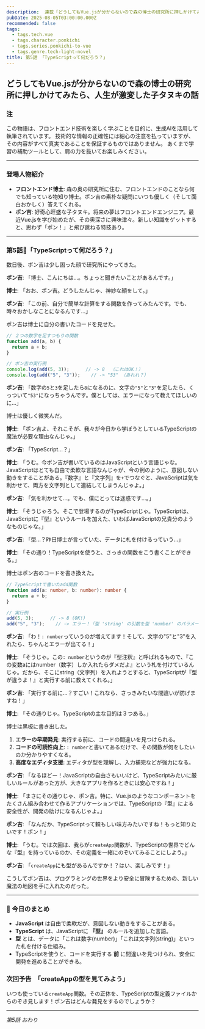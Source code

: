 ```yaml
---
description:  連載「どうしてもVue.jsが分からないので森の博士の研究所に押しかけてみたら、人生が激変した子タヌキの話」\nフロントエンドエンジニアを夢見る子タヌキ・ポン吉が、森の奥の研究所で天才博士と出会い、Vue.jsの不思議な世界に飛び込む！
pubDate: 2025-08-05T03:00:00.000Z
recommended: false
tags:
  - tags.tech.vue
  - tags.character.ponkichi
  - tags.series.ponkichi-to-vue
  - tags.genre.tech-light-novel
title: 第5話 「TypeScriptって何だろう？」
---
```


## どうしてもVue.jsが分からないので森の博士の研究所に押しかけてみたら、人生が激変した子タヌキの話

### 注

この物語は、フロントエンド技術を楽しく学ぶことを目的に、生成AIを活用して執筆されています。
技術的な情報の正確性には細心の注意を払っていますが、その内容がすべて真実であることを保証するものではありません。
あくまで学習の補助ツールとして、肩の力を抜いてお楽しみください。

---

### 登場人物紹介

*   **フロントエンド博士**: 森の奥の研究所に住む、フロントエンドのことなら何でも知っている物知り博士。ポン吉の素朴な疑問にいつも優しく（そして面白おかしく）答えてくれる。
*   **ポン吉**: 好奇心旺盛な子タヌキ。将来の夢はフロントエンドエンジニア。最近Vue.jsを学び始めたが、その奥深さに興味津々。新しい知識をゲットすると、思わず「ポン！」と飛び跳ねる特技あり。

---

### 第5話🦝「TypeScriptって何だろう？」

数日後、ポン吉は少し困った顔で研究所にやってきた。

**ポン吉**: 「博士、こんにちは...。ちょっと聞きたいことがあるんです。」

**博士**: 「おお、ポン吉。どうしたんじゃ、神妙な顔をして。」

**ポン吉**: 「この前、自分で簡単な計算をする関数を作ってみたんです。でも、時々おかしなことになるんです...」

ポン吉は博士に自分の書いたコードを見せた。

```javascript
// ２つの数字を足すつもりの関数
function add(a, b) {
  return a + b;
}

// ポン吉の実行例
console.log(add(5, 3));      // -> 8  （これはOK！）
console.log(add("5", "3"));    // -> "53" （あれれ？）
```

**ポン吉**: 「数字の`5`と`3`を足したら`8`になるのに、文字の`"5"`と`"3"`を足したら、くっついて`"53"`になっちゃうんです。僕としては、エラーになって教えてほしいのに...」

博士は優しく微笑んだ。

**博士**: 「ポン吉よ、それこそが、我々が今日から学ぼうとしているTypeScriptの魔法が必要な理由なんじゃ。」

**ポン吉**: 「TypeScript...？」

**博士**: 「うむ。今ポン吉が書いているのはJavaScriptという言語じゃな。JavaScriptはとても自由で柔軟な言語なんじゃが、今の例のように、意図しない動きをすることがある。『数字』と『文字列』を`+`でつなぐと、JavaScriptは気を利かせて、両方を文字列として連結してしまうんじゃよ。」

**ポン吉**: 「気を利かせて...。でも、僕にとっては迷惑です...。」

**博士**: 「そうじゃろう。そこで登場するのがTypeScriptじゃ。TypeScriptは、JavaScriptに『型』というルールを加えた、いわばJavaScriptの兄貴分のようなものじゃな。」

**ポン吉**: 「型...？昨日博士が言っていた、データに札を付けるっていう...」

**博士**: 「その通り！TypeScriptを使うと、さっきの関数をこう書くことができる。」

博士はポン吉のコードを書き換えた。

```typescript
// TypeScriptで書いたadd関数
function add(a: number, b: number): number {
  return a + b;
}

// 実行例
add(5, 3);      // -> 8 (OK!)
add("5", "3");    // -> エラー！「型 'string' の引数を型 'number' のパラメーターに割り当てることはできません。」
```

**ポン吉**: 「わ！`: number`っていうのが増えてます！そして、文字の"5"と"3"を入れたら、ちゃんとエラーが出てる！」

**博士**: 「そうじゃ。この`: number`というのが『型注釈』と呼ばれるもので、『この変数aにはnumber（数字）しか入れたらダメだよ』という札を付けているんじゃ。だから、そこにstring（文字列）を入れようとすると、TypeScriptが『型が違うよ！』と実行する前に教えてくれる。」

**ポン吉**: 「実行する前に...？すごい！これなら、さっきみたいな間違いが防げますね！」

**博士**: 「その通りじゃ。TypeScriptの主な目的は３つある。」

博士は黒板に書き出した。

1.  **エラーの早期発見**: 実行する前に、コードの間違いを見つけられる。
2.  **コードの可読性向上**: `: number`と書いてあるだけで、その関数が何をしたいのか分かりやすくなる。
3.  **高度なエディタ支援**: エディタが型を理解し、入力補完などが強力になる。

**ポン吉**: 「なるほどー！JavaScriptの自由さもいいけど、TypeScriptみたいに厳しいルールがあった方が、大きなアプリを作るときには安心ですね！」

**博士**: 「まさにその通りじゃ、ポン吉。特に、Vue.jsのようなコンポーネントをたくさん組み合わせて作るアプリケーションでは、TypeScriptの『型』による安全性が、開発の助けになるんじゃよ。」

**ポン吉**: 「なんだか、TypeScriptって頼もしい味方みたいですね！もっと知りたいです！ポン！」

**博士**: 「うむ。では次回は、我らが`createApp`関数が、TypeScriptの世界でどんな『型』を持っているのか、その定義を一緒にのぞいてみることにしよう。」

**ポン吉**: 「`createApp`にも型があるんですか！？はい、楽しみです！」

こうしてポン吉は、プログラミングの世界をより安全に冒険するための、新しい魔法の地図を手に入れたのだった。

---

### **🌟 今日のまとめ**

- **JavaScript** は自由で柔軟だが、意図しない動きをすることがある。
- **TypeScript** は、JavaScriptに **『型』** のルールを追加した言語。
- **型** とは、データに「これは数字(number)」「これは文字列(string)」といった札を付ける仕組み。
- TypeScriptを使うと、コードを実行する **前** に間違いを見つけられ、安全に開発を進めることができる。

### **次回予告　「createAppの型を見てみよう」**  

いつも使っている`createApp`関数。その正体を、TypeScriptの型定義ファイルからのぞき見します！ポン吉はどんな発見をするのでしょうか？

---
*第5話 おわり*